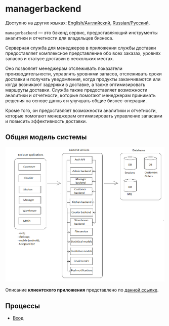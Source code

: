 # managerbackend

Доступно на других языках: [English/Английский](managerbackend.md), [Russian/Русский](managerbackend.ru.md). 

`managerbackend` — это бэкенд сервис, предоставляющий инструменты аналитики и отчетности для владельцев бизнеса.

Серверная служба для менеджеров в приложении службы доставки предоставляет комплексное представление обо всех заказах, уровнях запасов и статусе доставки в нескольких местах.

Оно позволяет менеджерам отслеживать показатели производительности, управлять уровнями запасов, отслеживать сроки доставки и получать уведомления, когда продукты заканчиваются или когда возникают задержки в доставке, а также оптимизировать маршруты доставки.
Служба также предоставляет возможности аналитики и отчетности, которые помогают менеджерам принимать решения на основе данных и улучшать общие бизнес-операции.

Кроме того, он предоставляет возможности аналитики и отчетности, которые помогают менеджерам оптимизировать управление запасами и повысить эффективность доставки.

## Общая модель системы 

![system_overall](../img/system_overall.png)

Описание **клиентского приложения** представлено по [данной ссылке](../../frontend/frontend/managerclient.ru.md).

## Процессы 

- [Вход](../processes/customer/signin.ru.md)
